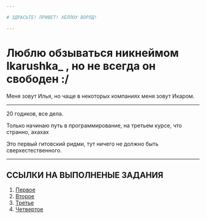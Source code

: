 ```yaml
---

# ЗДРАСЬТЕ! ПРИВЕТ! ХЕЛЛОУ ВОРЛД!

---
```


# Люблю обзываться никнеймом Ikarushka_ , но не всегда он свободен :/

Меня зовут Илья, но чаще в некоторых компаниях меня зовут Икаром. 

---
20 годиков, все дела.

Только начинаю путь в программирование, на третьем курсе, что странно, ахахах

Это первый гитовский ридми, тут ничего не должно быть сверхестественного.

---

## ССЫЛКИ НА ВЫПОЛНЕНЫЕ ЗАДАНИЯ

1. [Первое](https://github.com/IkarBogushevich/It_Academy/blob/main/work1.py)
2. [Второе](https://github.com/IkarBogushevich/It_Academy/blob/main/work2.py)
3. [Третье]()
4. [Четвертое]()